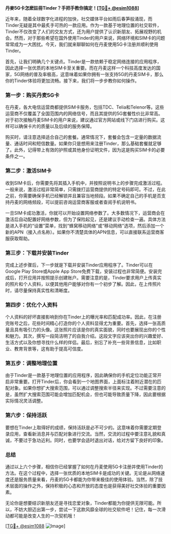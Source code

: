 **丹麥5G卡怎麽註冊Tinder？手把手教你搞定！[[TG💪+ @esim1088](https://t.me/s/esim1088)]**

近年来，随着全球数字化进程的加快，社交媒体平台如雨后春笋般涌现，而Tinder无疑是其中最炙手可热的一款应用。作为一款基于地理位置的社交软件，Tinder不仅改变了人们的交友方式，还为用户提供了认识新朋友、拓展视野的机会。然而，对于那些希望在国外使用Tinder的用户来说，网络环境和SIM卡的问题常常成为一大困扰。今天，我们就来聊聊如何在丹麦使用5G卡注册并顺利使用Tinder。

首先，让我们明确几个关键点。Tinder是一款依赖于稳定网络连接的应用程序，因此选择一张优质的本地SIM卡至关重要。而在丹麦这样一个科技高度发达的国家，5G网络的普及率极高，这意味着如果你拥有一张支持5G的丹麦SIM卡，那么你的Tinder体验将更加流畅。接下来，我们将一步步教你如何操作。

### 第一步：购买丹麦5G卡

在丹麦，各大电信运营商都提供SIM卡服务，包括TDC、Telia和Telenor等。这些运营商不仅覆盖了全国范围内的网络信号，而且其提供的5G套餐性价比非常高。对于初次接触丹麦SIM卡的用户来说，建议通过官方网站或线下门店进行购买。这样可以确保卡片的质量以及后续的服务保障。

购买时，请注意选择适合自己的套餐。通常情况下，套餐会包含一定量的数据流量、通话时间和短信数量。如果你只是想用来注册Tinder，那么基础套餐就足够了。此外，记得带上有效的护照或其他身份证明文件，因为这是购买SIM卡的必要条件之一。

### 第二步：激活SIM卡

收到SIM卡后，你需要先将其插入手机中，并按照说明书上的步骤完成激活过程。一般来说，激活过程非常简单，只需拨打运营商提供的特定号码即可。不过，在此之前，你需要确保手机已经解锁并且兼容当地频段。如果不确定自己的手机是否支持丹麦的网络频段，可以提前咨询运营商客服或者查阅手机说明书。

一旦SIM卡成功激活，你就可以开始设置网络参数了。大多数情况下，运营商会在激活后自动配置好网络参数，但为了保险起见，还是建议手动检查一遍。具体方法是进入手机的“设置”菜单，找到“蜂窝移动网络”或“移动网络”选项，然后添加一个新的APN（接入点名称）。如果你不清楚具体的APN信息，可以直接联系运营商客服获取帮助。

### 第三步：下载并安装Tinder

完成上述步骤后，下一步就是下载并安装Tinder应用程序了。Tinder可以在Google Play Store或Apple App Store免费下载，安装过程也非常简便。安装完成后，打开应用并按照提示创建账户。需要注意的是，Tinder要求用户上传真实的照片和个人资料，以便其他用户能够对你有一个初步了解。因此，在上传照片时，请尽量保持真实性和清晰度。

### 第四步：优化个人资料

个人资料的好坏直接影响到你在Tinder上的曝光率和匹配成功率。因此，在注册完账号之后，花些时间精心打造你的个人资料显得尤为重要。首先，选择一张高质量且具有吸引力的头像。这张照片应该是你的真实面貌，同时也要展现出你的个性和魅力。其次，撰写一段简洁明了的自我介绍。这段文字应该突出你的兴趣爱好、生活方式以及你想寻找什么样的伴侣。最后，别忘了补充一些背景信息，比如职业、教育背景等，这有助于提高可信度。

### 第五步：调整地理位置

由于Tinder是一款基于地理位置的应用程序，因此确保你的手机定位功能正常开启非常重要。打开Tinder后，你会看到一个地图界面，上面标注着附近潜在的匹配对象。如果你想扩大搜索范围，可以通过调整搜索半径来实现。不过需要注意的是，虽然扩大搜索范围可能会增加匹配机会，但也可能导致质量下降，因此要根据实际情况灵活调整。

### 第六步：保持活跃

要想在Tinder上取得好的成绩，保持活跃是必不可少的。这意味着你需要定期登录应用，查看新消息并与匹配对象进行交流。当然，交流的过程中要注意礼貌和真诚，不要过于急功近利。同时，也要学会适时退出对话，给对方留下良好的印象。

### 总结

通过以上六个步骤，相信你已经掌握了如何在丹麦使用5G卡注册并使用Tinder的方法。在这个过程中，选择一张优质的本地SIM卡是成功的关键。无论是从网络速度还是服务质量来看，丹麦的5G卡都能为你带来极佳的使用体验。当然，除了技术层面的操作之外，保持积极的心态和开放的态度也是获得美好社交体验的重要因素。

无论你是想要结识新朋友还是寻找恋爱对象，Tinder都能为你提供无限可能。所以，不妨大胆迈出第一步，尝试一下这款风靡全球的社交软件吧！记住，每一次滑动都可能是改变人生的一次契机哦！

[[TG💪+ @esim1088](https://t.me/s/esim1088) ![Image](https://i.postimg.cc/4NQfJmqS/Snipaste-2025-05-13-00-14-12.png)]